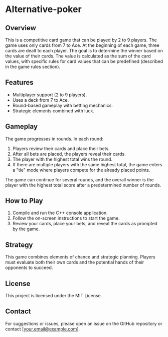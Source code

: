 # Alternative-poker

## Overview
This is a competitive card game that can be played by 2 to 9 players. The game uses only cards from 7 to Ace. At the beginning of each game, three cards are dealt to each player. The goal is to determine the winner based on the value of their cards. The value is calculated as the sum of the card values, with specific rules for card values that can be predefined (described in the game rules section).

## Features
- Multiplayer support (2 to 9 players).
- Uses a deck from 7 to Ace.
- Round-based gameplay with betting mechanics.
- Strategic elements combined with luck.

## Gameplay
The game progresses in rounds. In each round:
1. Players review their cards and place their bets.
2. After all bets are placed, the players reveal their cards.
3. The player with the highest total wins the round.
4. If there are multiple players with the same highest total, the game enters a \"tie\" mode where players compete for the already placed points.

The game can continue for several rounds, and the overall winner is the player with the highest total score after a predetermined number of rounds.

## How to Play
1. Compile and run the C++ console application.
2. Follow the on-screen instructions to start the game.
3. Review your cards, place your bets, and reveal the cards as prompted by the game.

## Strategy
This game combines elements of chance and strategic planning. Players must evaluate both their own cards and the potential hands of their opponents to succeed.

## License
This project is licensed under the MIT License.

## Contact
For suggestions or issues, please open an issue on the GitHub repository or contact [your.email@example.com].
